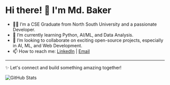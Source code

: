 # Hi there! 👋 I'm Md. Baker

- 👨‍💻 I’m a CSE Graduate from North South University and a passionate Developer.
- 🌱 I’m currently learning Python, AI/ML, and Data Analysis.
- 🤝 I’m looking to collaborate on exciting open-source projects, especially in AI, ML, and Web Development.
- 📫 How to reach me: [LinkedIn](https://www.linkedin.com/in/mdbakerfarhad/) | [Email](mailto:mdbakerfarhad@gmail.com)

---



✨ Let's connect and build something amazing together!

![GitHub Stats](https://github-readme-stats.vercel.app/api?username=mdbakerfarhad&show_icons=true&theme=radical)

